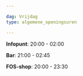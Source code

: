 ```yaml
---

dag: Vrijdag
type: algemene_openingsuren

---
```


**Infopunt**: 20:00 - 02:00

**Bar**: 21:00 - 02:45

**FOS-shop**: 20:00 - 23:30
